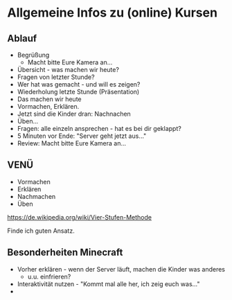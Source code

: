 # Allgemeine Infos zu (online) Kursen

## Ablauf

- Begrüßung
  - Macht bitte Eure Kamera an...
- Übersicht - was machen wir heute?
- Fragen von letzter Stunde?
- Wer hat was gemacht - und will es zeigen?
- Wiederholung letzte Stunde (Präsentation)
- Das machen wir heute
- Vormachen, Erklären.
- Jetzt sind die Kinder dran: Nachnachen
- Üben...
- Fragen: alle einzeln ansprechen - hat es bei dir geklappt?
- 5 Minuten vor Ende: "Server geht jetzt aus..."
- Review: Macht bitte Eure Kamera an...

## VENÜ

- Vormachen
- Erklären
- Nachmachen
- Üben

https://de.wikipedia.org/wiki/Vier-Stufen-Methode

Finde ich guten Ansatz.

## Besonderheiten Minecraft

- Vorher erklären - wenn der Server läuft, machen die Kinder was anderes
  - u.u. einfrieren?
- Interaktivität nutzen - "Kommt mal alle her, ich zeig euch was..."
- 